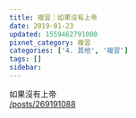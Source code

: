 ```yaml
---
title: 複習：如果沒有上帝
date: 2019-01-23
updated: 1559462791000
pixnet_category: 複習
categories: ['4. 其他', '複習']
tags: []
sidebar: 
---
```


<p>如果沒有上帝<br/>
<a href="/posts/269191088" target="_blank">/posts/269191088</a></p>
<p> </p>
